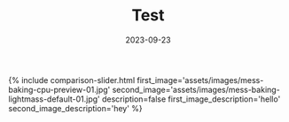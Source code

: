 ﻿---
layout: single
toc: true
title: 'Test'
description: ''
date: 2023-09-23
permalink: /posts/Test/
tags:
---

{%
include comparison-slider.html
first_image='assets/images/mess-baking-cpu-preview-01.jpg'
second_image='assets/images/mess-baking-lightmass-default-01.jpg'
description=false
first_image_description='hello'
second_image_description='hey'
%}
